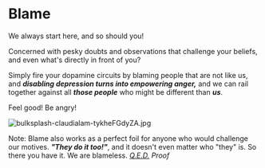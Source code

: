 # Blame

We always start here, and so should you!

Concerned with pesky doubts and observations that challenge your beliefs, and even what's directly in front of you?

Simply fire your dopamine circuits by blaming people that are not like us, and _**disabling depression turns into empowering anger,**_ and we can rail together against all _**those people**_ who might be different than _**us**_.

Feel good! Be angry!

<img class="bordered" src="/_merged_assets/_static/images/bulksplash-claudialam-tykheFGdyZA.jpg" alt="bulksplash-claudialam-tykheFGdyZA.jpg" />

Note: Blame also works as a perfect foil for anyone who would challenge our motives. _**"They do it too!"**_, and it doesn't even matter who "they" is. So there you have it. We are blameless. _[Q.E.D.](https://en.wikipedia.org/wiki/Q.E.D.) Proof_